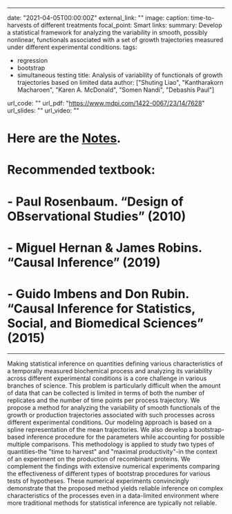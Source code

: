 
---
date: "2021-04-05T00:00:00Z"
external_link: ""
image:
  caption: time-to-harvests of different treatments
  focal_point: Smart
links:
summary: Develop a statistical framework for analyzing the variability in smooth, possibly nonlinear, functionals associated with a set of growth trajectories measured under different experimental conditions.
tags:
- regression
- bootstrap
- simultaneous testing
title: Analysis of variability of functionals of growth trajectories based on limited data
author: ["Shuting Liao", "Kantharakorn Macharoen", "Karen A. McDonald", "Somen Nandi", "Debashis Paul"]

url_code: ""
url_pdf: "https://www.mdpi.com/1422-0067/23/14/7628"
url_slides: ""
url_video: ""
# Here are the [Notes](https://ttuowang.github.io/causal-inference-notes/).

# Recommended textbook:

# - Paul Rosenbaum. “Design of OBservational Studies” (2010)
# - Miguel Hernan & James Robins. “Causal Inference” (2019)
# - Guido Imbens and Don Rubin. “Causal Inference for Statistics, Social, and Biomedical Sciences” (2015)

---

Making statistical inference on quantities defining various characteristics of a temporally measured biochemical process and analyzing its variability across different experimental conditions is a core challenge in various branches of science. This problem is particularly difficult when the amount of data that can be collected is limited in terms of both the number of replicates and the number of time points per process trajectory. We propose a method for analyzing the variability of smooth functionals of the growth or production trajectories associated with such processes across different experimental conditions. Our modeling approach is based on a spline representation of the mean trajectories. We also develop a bootstrap-based inference procedure for the parameters while accounting for possible multiple comparisons. This methodology is applied to study two types of quantities-the "time to harvest" and "maximal productivity"-in the context of an experiment on the production of recombinant proteins. We complement the findings with extensive numerical experiments comparing the effectiveness of different types of bootstrap procedures for various tests of hypotheses. These numerical experiments convincingly demonstrate that the proposed method yields reliable inference on complex characteristics of the processes even in a data-limited environment where more traditional methods for statistical inference are typically not reliable.
